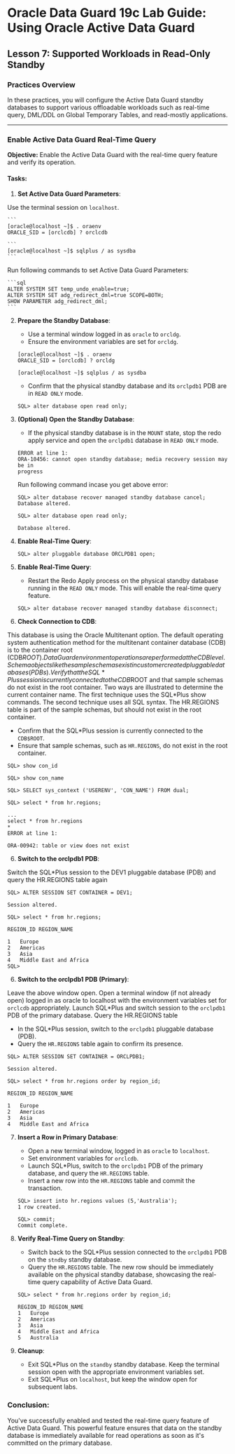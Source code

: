 # Oracle Data Guard 19c Lab Guide: Using Oracle Active Data Guard

## Lesson 7: Supported Workloads in Read-Only Standby

### Practices Overview

In these practices, you will configure the Active Data Guard standby databases to support various offloadable workloads such as real-time query, DML/DDL on Global Temporary Tables, and read-mostly applications.

---

### Enable Active Data Guard Real-Time Query

**Objective:** Enable the Active Data Guard with the real-time query feature and verify its operation.

#### Tasks:

1. **Set Active Data Guard Parameters**:

Use the terminal session on `localhost`. 

    ```
    [oracle@localhost ~]$ . oraenv
    ORACLE_SID = [orclcdb] ? orclcdb

    ```
    [oracle@localhost ~]$ sqlplus / as sysdba
    ```

Run following commands to set Active Data Guard Parameters:

    ```sql
    ALTER SYSTEM SET temp_undo_enable=true;
    ALTER SYSTEM SET adg_redirect_dml=true SCOPE=BOTH;
    SHOW PARAMETER adg_redirect_dml;
    ```

2. **Prepare the Standby Database**:
    - Use a terminal window logged in as `oracle` to `orcldg`.
    - Ensure the environment variables are set for `orcldg`.

    ```
    [oracle@localhost ~]$ . oraenv
    ORACLE_SID = [orclcdb] ? orcldg

    [oracle@localhost ~]$ sqlplus / as sysdba
    ```

    - Confirm that the physical standby database and its `orclpdb1` PDB are in `READ ONLY` mode.

    ```
    SQL> alter database open read only;
    ```

3. **(Optional) Open the Standby Database**:
    - If the physical standby database is in the `MOUNT` state, stop the redo apply service and open the `orclpdb1` database in `READ ONLY` mode.


    ```
    ERROR at line 1:
    ORA-10456: cannot open standby database; media recovery session may be in
    progress
    ```

    Run following command incase you get above error:

    ```
    SQL> alter database recover managed standby database cancel;
    Database altered.

    SQL> alter database open read only;

    Database altered.
    ```

4. **Enable Real-Time Query**:
    ```
    SQL> alter pluggable database ORCLPDB1 open;
    ```

4. **Enable Real-Time Query**:
    - Restart the Redo Apply process on the physical standby database running in the `READ ONLY` mode. This will enable the real-time query feature.

    ```
    SQL> alter database recover managed standby database disconnect;
    ```

5. **Check Connection to CDB**:

This database is using the Oracle Multitenant option. The default operating system authentication method for the multitenant container database (CDB) is to the container root (CDB$ROOT). Data Guard environment operations are performed at the CDB level. Schema objects like the sample schemas exist in customer created pluggable databases (PDBs). Verify that the SQL*Plus session is currently connected to the CDB$ROOT and that sample schemas do not exist in the root container. Two ways are illustrated to determine the current container name. The first technique uses the SQL*Plus show commands. The second technique uses all SQL syntax. The HR.REGIONS table is part of the sample schemas, but should not exist in the root container.

- Confirm that the SQL*Plus session is currently connected to the `CDB$ROOT`.
- Ensure that sample schemas, such as `HR.REGIONS`, do not exist in the root container.

```
SQL> show con_id

SQL> show con_name

SQL> SELECT sys_context ('USERENV', 'CON_NAME') FROM dual;

SQL> select * from hr.regions;

...
select * from hr.regions
*
ERROR at line 1:

ORA-00942: table or view does not exist
```



6. **Switch to the orclpdb1 PDB**:

Switch the SQL*Plus session to the DEV1 pluggable database (PDB) and query the
HR.REGIONS table again


```
SQL> ALTER SESSION SET CONTAINER = DEV1;

Session altered.

SQL> select * from hr.regions;

REGION_ID REGION_NAME

1	Europe
2	Americas
3	Asia
4	Middle East and Africa
SQL>
```



6. **Switch to the orclpdb1 PDB (Primary)**:

Leave the above window open. Open a terminal window (if not already open) logged in as oracle to localhost with the environment variables set for `orclcdb` appropriately. Launch SQL*Plus and switch session to the `orclpdb1` PDB of the primary database. Query the HR.REGIONS table

- In the SQL*Plus session, switch to the `orclpdb1` pluggable database (PDB).
- Query the `HR.REGIONS` table again to confirm its presence.

```
SQL> ALTER SESSION SET CONTAINER = ORCLPDB1;

Session altered.

SQL> select * from hr.regions order by region_id;

REGION_ID REGION_NAME

1	Europe
2	Americas
3	Asia
4	Middle East and Africa

```

7. **Insert a Row in Primary Database**:
    - Open a new terminal window, logged in as `oracle` to `localhost`.
    - Set environment variables for `orclcdb`.
    - Launch SQL*Plus, switch to the `orclpdb1` PDB of the primary database, and query the `HR.REGIONS` table.
    - Insert a new row into the `HR.REGIONS` table and commit the transaction.

    ```
    SQL> insert into hr.regions values (5,'Australia');
    1 row created.

    SQL> commit;
    Commit complete.
    ```

8. **Verify Real-Time Query on Standby**:
    - Switch back to the SQL*Plus session connected to the `orclpdb1` PDB on the `stndby` standby database.
    - Query the `HR.REGIONS` table. The new row should be immediately available on the physical standby database, showcasing the real-time query capability of Active Data Guard.

    ```
    SQL> select * from hr.regions order by region_id;

    REGION_ID REGION_NAME
    1	Europe
    2	Americas
    3	Asia
    4	Middle East and Africa
    5	Australia
    ```

9. **Cleanup**:
    - Exit SQL*Plus on the `standby` standby database. Keep the terminal session open with the appropriate environment variables set.
    - Exit SQL*Plus on `localhost`, but keep the window open for subsequent labs.

### Conclusion:

You've successfully enabled and tested the real-time query feature of Active Data Guard. This powerful feature ensures that data on the standby database is immediately available for read operations as soon as it's committed on the primary database.
